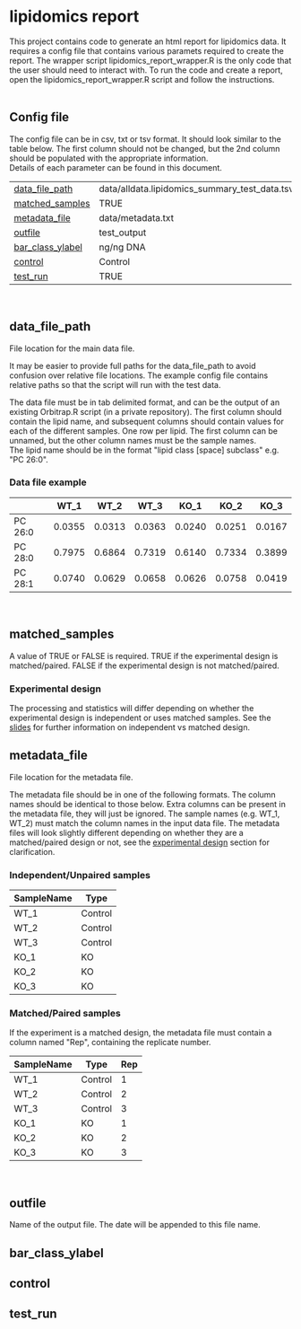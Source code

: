 # lipidomics report

This project contains code to generate an html report for lipidomics data. It requires a config file that contains various paramets required to create the report. The wrapper script lipidomics_report_wrapper.R is the only code that the user should need to interact with.
To run the code and create a report, open the lipidomics_report_wrapper.R script and follow the instructions.
<br><br> 
    
## Config file  
 
The config file can be in csv, txt or tsv format. It should look similar to the table below. The first column should not be changed, but the 2nd column should be populated with the appropriate information.  
Details of each parameter can be found in this document.

|  |  | 
|-----------|---------------|
| [data_file_path](#data_file_path) | data/alldata.lipidomics_summary_test_data.tsv |
| [matched_samples](#matched_samples) | TRUE |
| [metadata_file](#metadata_file) | data/metadata.txt |
| [outfile](#outfile) | test_output |
| [bar_class_ylabel](#bar_class_ylabel) | ng/ng DNA |
| [control](#control) | Control |
| [test_run](#test_run) | TRUE |
  
<br>  
  
## data_file_path
File location for the main data file. 

It may be easier to provide full paths for the data_file_path to avoid confusion over relative file locations. The example config file contains relative paths so that the script will run with the test data.
    
The data file must be in tab delimited format, and can be the output of an existing Orbitrap.R script (in a private repository).
The first column should contain the lipid name, and subsequent columns should contain values for each of the different samples. One row per lipid. The first column can be unnamed, but the other column names must be the sample names.  
The lipid name should be in the format "lipid class [space] subclass" e.g. "PC 26:0".
      
### Data file example 
|  | WT_1 | WT_2 | WT_3 | KO_1 | KO_2 | KO_3 |
|--|------|------|------|------|------|------|
| PC 26:0 | 0.0355 | 0.0313 | 0.0363 | 0.0240 | 0.0251 |0.0167 |
| PC 28:0 | 0.7975 | 0.6864 | 0.7319 | 0.6140 | 0.7334 |0.3899 |
| PC 28:1 | 0.0740 | 0.0629 | 0.0658 | 0.0626 | 0.0758 |0.0419 | 
  
<br> 

## matched_samples 
A value of TRUE or FALSE is required.
TRUE if the experimental design is matched/paired.
FALSE if the experimental design is not matched/paired.

### Experimental design  
The processing and statistics will differ depending on whether the experimental design is independent or uses matched samples. See the [slides](https://github.com/laurabiggins/lipidomics_report/blob/main/info/Experimental_design_independent_vs_matched.pdf) for further information on independent vs matched design.
<br>

## metadata_file
File location for the metadata file.  

The metadata file should be in one of the following formats. The column names should be identical to those below. Extra columns can be present in the metadata file, they will just be ignored. The sample names (e.g. WT_1, WT_2) must match the column names in the input data file. The metadata files will look slightly different depending on whether they are a matched/paired design or not, see the [experimental design](#experimental-design) section for clarification. 
   
### Independent/Unpaired samples
| SampleName | Type | 
| ---------- | ---- |
| WT_1       | Control |
| WT_2       | Control |
| WT_3       | Control |
| KO_1       | KO |
| KO_2       | KO |
| KO_3       | KO |

### Matched/Paired samples  
If the experiment is a matched design, the metadata file must contain a column named "Rep", containing the replicate number.  

| SampleName | Type | Rep | 
| ---------- | ---- | --- |
| WT_1       | Control | 1 |
| WT_2       | Control | 2 |
| WT_3       | Control | 3 |
| KO_1       | KO | 1 |
| KO_2       | KO | 2 |
| KO_3       | KO | 3 |

<br>

## outfile  
Name of the output file. The date will be appended to this file name.  

## bar_class_ylabel
 

## control
 

## test_run
 



